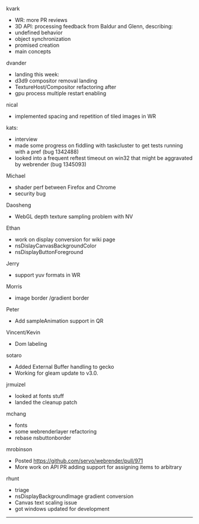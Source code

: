 kvark
* WR: more PR reviews
* 3D API: processing feedback from Baldur and Glenn, describing:
* undefined behavior
* object synchronization
* promised creation
* main concepts



dvander
* landing this week:
* d3d9 compositor removal landing
* TextureHost/Compositor refactoring after
* gpu process multiple restart enabling



nical
* implemented spacing and repetition of tiled images in WR



kats:
* interview
* made some progress on fiddling with taskcluster to get tests running with a pref (bug 1342488)
* looked into a frequent reftest timeout on win32 that might be aggravated by webrender (bug 1345093)





Michael
* shader perf between Firefox and Chrome
* security bug

Daosheng
* WebGL depth texture sampling problem with NV

Ethan
* work on display conversion for wiki page
* nsDislayCanvasBackgroundColor
* nsDisplayButtonForeground

Jerry
* support yuv formats in WR

Morris
* image border /gradient border

Peter
* Add sampleAnimation support in QR

Vincent/Kevin
* Dom labeling



sotaro
* Added External Buffer handling to gecko
* Working for gleam update to v3.0.



jrmuizel
* looked at fonts stuff
* landed the cleanup patch



mchang
* fonts
* some webrenderlayer refactoring
* rebase nsbuttonborder



mrobinson
* Posted https://github.com/servo/webrender/pull/971
* More work on API PR adding support for assigning items to arbitrary 



rhunt
* triage
* nsDisplayBackgroundImage gradient conversion
* Canvas text scaling issue
* got windows updated for development

________________


